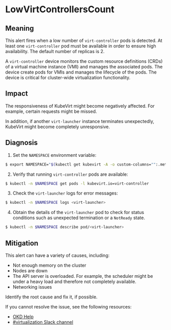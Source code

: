 <!-- Edited by Jiří Herrmann, 10 Nov 2022 -->

# LowVirtControllersCount

## Meaning

This alert fires when a low number of `virt-controller` pods is detected. At least one `virt-controller` pod must be available in order to ensure high availability. The default number of replicas is 2.

A `virt-controller` device monitors the custom resource definitions (CRDs) of a virtual machine instance (VMI) and manages the associated pods. The device create pods for VMIs and manages the lifecycle of the pods. The device is critical for cluster-wide virtualization functionality.

## Impact

The responsiveness of KubeVirt might become negatively affected. For example, certain requests might be missed.

In addition, if another `virt-launcher` instance terminates unexpectedly, KubeVirt might become completely unresponsive.

## Diagnosis

1. Set the `NAMESPACE` environment variable:
```bash
$ export NAMESPACE="$(kubectl get kubevirt -A -o custom-columns="":.metadata.namespace)"
```
2. Verify that running `virt-controller` pods are available:
```bash
$ kubectl -n $NAMESPACE get pods -l kubevirt.io=virt-controller
```
3. Check the `virt-launcher` logs for error messages:
```bash
$ kubectl -n $NAMESPACE logs <virt-launcher>
```
4. Obtain the details of the `virt-launcher` pod to check for status conditions such as unexpected termination or a `NotReady` state.
```bash
$ kubectl -n $NAMESPACE describe pod/<virt-launcher>
```

## Mitigation

This alert can have a variety of causes, including:

- Not enough memory on the cluster
- Nodes are down
- The API server is overloaded. For example, the scheduler might be under a heavy load and therefore not completely available.
- Networking issues

Identify the root cause and fix it, if possible.

<!--DS: If you cannot resolve the issue, log in to the link:https://access.redhat.com[Customer Portal] and open a support case, attaching the artifacts gathered during the Diagnosis procedure.-->
<!--USstart-->
If you cannot resolve the issue, see the following resources:

- [OKD Help](https://www.okd.io/help/)
- [#virtualization Slack channel](https://kubernetes.slack.com/channels/virtualization)
<!--USend-->